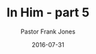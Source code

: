 ---
lunr: "true"
title: "In Him - part 5"
author: "Pastor Frank Jones"
postDate: "07-31-2016"
date: 2016-07-31
category: "sermons"
slug: "2016/07/ffc_07312016"
icon: microphone
audioLink: "ffc_07312016"
tags: [confession, identity]
mp3: "ffc_07312016/07312016.mp3"
ogg: "ffc_07312016/07312016.ogg"
linkurl: "https://archive.org/download/ffc_07312016/ffc_07312016_files.xml"
ipath: "https://archive.org/download/ffc_07312016/07312016.mp3"
layout: sermon.html
---